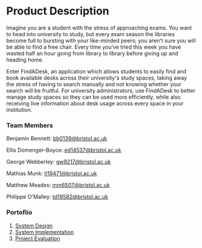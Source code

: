 # Product Description

Imagine you are a student with the stress of approaching exams. You want to head into university to study, but every exam season the libraries become full to bursting with your like-minded peers; you aren&#39;t sure you will be able to find a free chair. Every time you&#39;ve tried this week you have wasted half an hour going from library to library before giving up and heading home.

Enter FindADesk, an application which allows students to easily find and book available desks across their university&#39;s study spaces, taking away the stress of having to search manually and not knowing whether your search will be fruitful. For university administrators, use FindADesk to better manage study spaces so they can be used more efficiently, while also receiving live information about desk usage across every space in your institution.

### Team Members

Benjamin Bennett: <bb0139@bristol.ac.uk>

Ellis Domenger-Boyce: <ed14537@bristol.ac.uk>

George Webberley: <gw9217@bristol.ac.uk>

Mathias Munk: <tl19471@bristol.ac.uk>

Matthew Meades: <mm6507@bristol.ac.uk>

Philippe O&#39;Malley: <td19582@bristol.ac.uk>

### Portoflio

1. [System Design](portfolio/SystemDesign)
2. [System Implementation](portfolio/SystemImplementation)
3. [Project Evaluation](portfolio/ProjectEvaluation)
